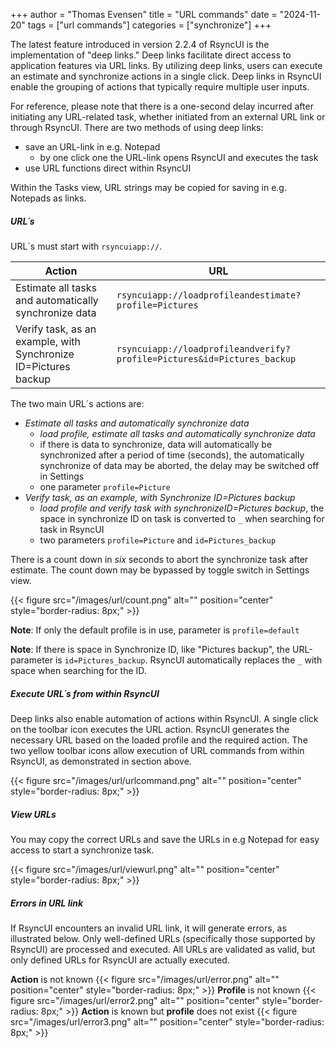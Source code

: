 +++
author = "Thomas Evensen"
title = "URL commands"
date = "2024-11-20"
tags = ["url commands"]
categories = ["synchronize"]
+++

The latest feature introduced in version 2.2.4 of RsyncUI is the implementation of "deep links." Deep links facilitate direct access to application features via URL links. By utilizing deep links, users can execute an estimate and synchronize actions in a single click. Deep links in RsyncUI enable the grouping of actions that typically require multiple user inputs.

For reference, please note that there is a one-second delay incurred after initiating any URL-related task, whether initiated from an external URL link or through RsyncUI. There are two methods of using deep links:

- save an URL-link in e.g. Notepad
    - by one click one the URL-link opens RsyncUI and executes the task
- use URL functions direct within RsyncUI

Within the Tasks view, URL strings may be copied for saving in e.g. Notepads as links.

##### URL´s 

URL´s must start with `rsyncuiapp://`.

| Action                                                | URL                                                                     |
|-------------------------------------------------------|-------------------------------------------------------------------------|
| Estimate all tasks and automatically synchronize data | `rsyncuiapp://loadprofileandestimate?profile=Pictures`                  |
| Verify  task, as an example, with Synchronize ID=Pictures backup      | `rsyncuiapp://loadprofileandverify?profile=Pictures&id=Pictures_backup` |

The two main URL´s actions are:

- *Estimate all tasks and automatically synchronize data*
  - *load profile, estimate all tasks and automatically synchronize data*
  - if there is data to synchronize, data will automatically be synchronized after a period of time (seconds), the automatically synchronize of data may be aborted, the delay may be switched off in Settings
  - one parameter `profile=Picture`
- *Verify task, as an example, with Synchronize ID=Pictures backup*
    - *load profile and verify  task with synchronizeID=Pictures backup*, the space in synchronize ID on task is converted to `_` when searching for task in RsyncUI
    - two parameters `profile=Picture` and `id=Pictures_backup`

There is a count down in  *six* seconds to abort the synchronize task after estimate. The count down may be bypassed by toggle switch in Settings view.
 
{{< figure src="/images/url/count.png" alt="" position="center" style="border-radius: 8px;" >}}

**Note**: If only the default profile is in use, parameter is `profile=default`

**Note**: If there is space in Synchronize ID, like "Pictures backup", the URL-parameter is `id=Pictures_backup`. RsyncUI automatically replaces the `_` with space when searching for the ID.

##### Execute URL´s from within RsyncUI

Deep links also enable automation of actions within RsyncUI. A single click on the toolbar icon executes  the URL  action. RsyncUI generates the necessary URL based on the loaded profile and the required action. The two yellow toolbar icons allow execution of URL commands from within RsyncUI, as demonstrated in section above.

{{< figure src="/images/url/urlcommand.png" alt="" position="center" style="border-radius: 8px;" >}}

##### View URLs

You may copy the correct URLs and save the URLs in e.g Notepad for easy access to start a synchronize task.

{{< figure src="/images/url/viewurl.png" alt="" position="center" style="border-radius: 8px;" >}}


##### Errors in URL link

If RsyncUI encounters an invalid URL link, it will generate errors, as illustrated below. Only well-defined URLs (specifically those supported by RsyncUI) are processed and executed. All URLs are validated as valid, but only defined URLs for RsyncUI are actually executed.

**Action** is not known
{{< figure src="/images/url/error.png" alt="" position="center" style="border-radius: 8px;" >}}
**Profile** is not known
{{< figure src="/images/url/error2.png" alt="" position="center" style="border-radius: 8px;" >}}
**Action** is  known but **profile** does not exist
{{< figure src="/images/url/error3.png" alt="" position="center" style="border-radius: 8px;" >}}
